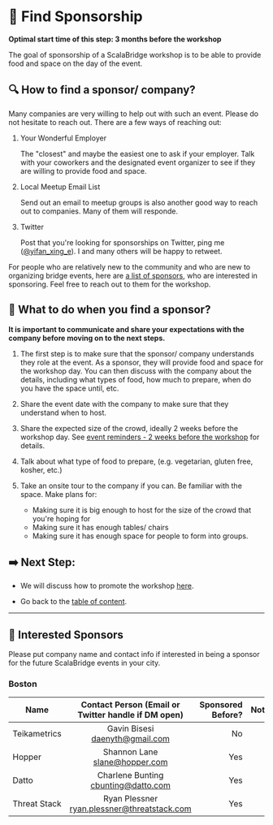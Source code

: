 # :mega: Find Sponsorship

**Optimal start time of this step: 3 months before the workshop**


The goal of sponsorship of a ScalaBridge workshop is to be able to provide food and space on the day of the event.

## :mag: How to find a sponsor/ company?

Many companies are very willing to help out with such an event. Please do not hesitate to reach out. There are a few ways of reaching out:

1. Your Wonderful Employer
   
   The "closest" and maybe the easiest one to ask if your employer. Talk with your coworkers and the designated event organizer to see if they are willing to provide food and space.
   
    
2. Local Meetup Email List
   
   Send out an email to meetup groups is also another good way to reach out to companies. Many of them will responde.
   
3. Twitter
   
   Post that you're looking for sponsorships on Twitter, ping me ([@yifan_xing_e](https://twitter.com/yifan_xing_e)). I and many others will be happy to retweet.



For people who are relatively new to the community and who are new to organizing bridge events, here are [a list of sponsors](#rose-interested--sponsors), who are interested in sponsoring. Feel free to reach out to them for the workshop.



## :page_facing_up: What to do when you find a sponsor?

**It is important to communicate and share your expectations with the company before moving on to the next steps.**

1. The first step is to make sure that the sponsor/ company understands they role at the event. As a sponsor, they will provide food and space for the workshop day. You can then discuss with the company about the details, including what types of food, how much to prepare, when do you have the space until, etc.

2. Share the event date with the company to make sure that they understand when to host.

3. Share the expected size of the crowd, ideally 2 weeks before the workshop day. See [event reminders - 2 weeks before the workshop](./event-reminders.md) for details.

4. Talk about what type of food to prepare, (e.g. vegetarian, gluten free, kosher, etc.)

4. Take an onsite tour to the company if you can. Be familiar with the space. Make plans for:
    - Making sure it is big enough to host for the size of the crowd that you're hoping for
    - Making sure it has enough tables/ chairs
    - Making sure it has enough space for people to form into groups.



## :arrow_right: Next Step:

- We will discuss how to promote the workshop [here](./promote-workshop.md).

- Go back to the [table of content](../README.md).


*********************************************************************************************
## :rose: Interested  Sponsors
Please put company name and contact info if interested in being a sponsor for the future ScalaBridge events in your city.


### Boston
| Name                      | Contact Person (Email or Twitter handle if DM open) | Sponsored Before? | Notes  |
| ------------------------- |:----------------------------------------------:| --------:| --------------------:|
| Teikametrics              | Gavin Bisesi <daenyth@gmail.com>               |   No     |                      |
| Hopper                    | Shannon Lane <slane@hopper.com>                |   Yes    |                      |
| Datto                     | Charlene Bunting <cbunting@datto.com>          |   Yes    |                      |
| Threat Stack              | Ryan Plessner <ryan.plessner@threatstack.com>  |   Yes    |                      |

